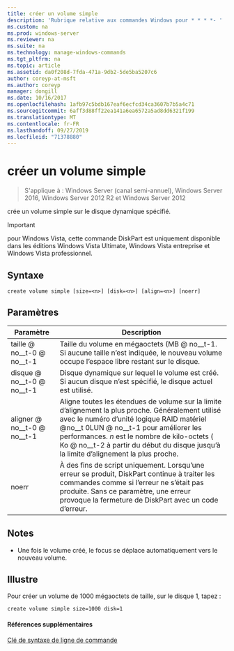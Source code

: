 ```yaml
---
title: créer un volume simple
description: 'Rubrique relative aux commandes Windows pour * * * *- '
ms.custom: na
ms.prod: windows-server
ms.reviewer: na
ms.suite: na
ms.technology: manage-windows-commands
ms.tgt_pltfrm: na
ms.topic: article
ms.assetid: da0f208d-7fda-471a-9db2-5de5ba5207c6
author: coreyp-at-msft
ms.author: coreyp
manager: dongill
ms.date: 10/16/2017
ms.openlocfilehash: 1afb97c5bdb167eaf6ecfcd34ca3607b7b5a4c71
ms.sourcegitcommit: 6aff3d88ff22ea141a6ea6572a5ad8dd6321f199
ms.translationtype: MT
ms.contentlocale: fr-FR
ms.lasthandoff: 09/27/2019
ms.locfileid: "71378880"
---
```

# <a name="create-volume-simple"></a>créer un volume simple

>S'applique à : Windows Server (canal semi-annuel), Windows Server 2016, Windows Server 2012 R2 et Windows Server 2012

crée un volume simple sur le disque dynamique spécifié.  
  
> [!IMPORTANT]  
> pour Windows Vista, cette commande DiskPart est uniquement disponible dans les éditions Windows Vista Ultimate, Windows Vista entreprise et Windows Vista professionnel.  
  
  
  
## <a name="syntax"></a>Syntaxe  
  
```  
create volume simple [size=<n>] [disk=<n>] [align=<n>] [noerr]  
```  
  
## <a name="parameters"></a>Paramètres  
  
| Paramètre  |                                                                                                                            Description                                                                                                                            |
|------------|-------------------------------------------------------------------------------------------------------------------------------------------------------------------------------------------------------------------------------------------------------------------|
| taille @ no__t-0 @ no__t-1  |                                                                  Taille du volume en mégaoctets \(MB @ no__t-1. Si aucune taille n’est indiquée, le nouveau volume occupe l’espace libre restant sur le disque.                                                                   |
| disque @ no__t-0 @ no__t-1  |                                                                                Disque dynamique sur lequel le volume est créé. Si aucun disque n’est spécifié, le disque actuel est utilisé.                                                                                |
| aligner @ no__t-0 @ no__t-1 | Aligne toutes les étendues de volume sur la limite d’alignement la plus proche. Généralement utilisé avec le numéro d’unité logique RAID matériel @no__t 0LUN @ no__t-1 pour améliorer les performances. *n* est le nombre de kilo-octets \( Ko @ no__t-2 à partir du début du disque jusqu’à la limite d’alignement la plus proche. |
|   noerr    |                               À des fins de script uniquement. Lorsqu’une erreur se produit, DiskPart continue à traiter les commandes comme si l’erreur ne s’était pas produite. Sans ce paramètre, une erreur provoque la fermeture de DiskPart avec un code d’erreur.                                |
  
## <a name="remarks"></a>Notes  
  
-   Une fois le volume créé, le focus se déplace automatiquement vers le nouveau volume.  
  
## <a name="BKMK_examples"></a>Illustre  
Pour créer un volume de 1000 mégaoctets de taille, sur le disque 1, tapez :  
  
```  
create volume simple size=1000 disk=1  
```  
  
#### <a name="additional-references"></a>Références supplémentaires  
[Clé de syntaxe de ligne de commande](command-line-syntax-key.md)  
  

  

